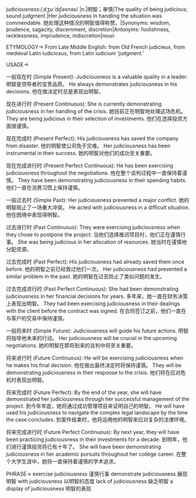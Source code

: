 judiciousness:/ˌdʒuːˈdɪʃəsnəs/
|n.|明智；审慎|The quality of being judicious; sound judgment.|Her judiciousness in handling the situation was commendable. 她处理这种情况的明智值得称赞。|Synonyms: wisdom, prudence, sagacity, discernment, discretion|Antonyms: foolishness, recklessness, imprudence, indiscretion|noun

ETYMOLOGY->
From Late Middle English: from Old French judicieux, from medieval Latin iudiciosus, from Latin iudicium ‘judgment.’

USAGE->

一般现在时 (Simple Present):
Judiciousness is a valuable quality in a leader.  明智是领导者的宝贵品质。
He always demonstrates judiciousness in his decisions. 他在做决定时总是表现出明智。

现在进行时 (Present Continuous):
She is currently demonstrating judiciousness in her handling of the crisis. 她目前正在明智地处理这场危机。
They are being judicious in their selection of investments. 他们在选择投资方面很谨慎。

现在完成时 (Present Perfect):
His judiciousness has saved the company from disaster. 他的明智使公司免于灾难。
Her judiciousness has been instrumental in their success. 她的明智对他们的成功至关重要。

现在完成进行时 (Present Perfect Continuous):
He has been exercising judiciousness throughout the negotiations. 他在整个谈判过程中一直保持着谨慎。
They have been demonstrating judiciousness in their spending habits. 他们一直在消费习惯上保持谨慎。

一般过去时 (Simple Past):
Her judiciousness prevented a major conflict. 她的明智阻止了一场重大冲突。
He acted with judiciousness in a difficult situation. 他在困境中表现得明智。

过去进行时 (Past Continuous):
They were exercising judiciousness when they chose to postpone the project.  当他们选择推迟项目时，他们正在谨慎行事。
She was being judicious in her allocation of resources. 她当时在谨慎地分配资源。


过去完成时 (Past Perfect):
His judiciousness had already saved them once before. 他的明智之前已经救过他们一次。
Her judiciousness had prevented a similar problem in the past. 她的明智在过去防止了类似问题的发生。

过去完成进行时 (Past Perfect Continuous):
She had been demonstrating judiciousness in her financial decisions for years. 多年来，她一直在财务决策上表现出明智。
They had been exercising judiciousness in their dealings with the client before the contract was signed. 在合同签订之前，他们一直在与客户的交易中保持谨慎。


一般将来时 (Simple Future):
Judiciousness will guide his future actions. 明智将指导他未来的行动。
Her judiciousness will be crucial in the upcoming negotiations. 她的明智在即将到来的谈判中将至关重要。

将来进行时 (Future Continuous):
He will be exercising judiciousness when he makes his final decision. 他在做出最终决定时将保持谨慎。
They will be demonstrating judiciousness in their response to the crisis. 他们将在应对危机时表现出明智。

将来完成时 (Future Perfect):
By the end of the year, she will have demonstrated her judiciousness through her successful management of the project. 到今年年底，她将通过成功管理项目来证明自己的明智。
He will have used his judiciousness to navigate the complex legal landscape by the time the case concludes. 到案件结束时，他将运用他的明智来应对复杂的法律环境。


将来完成进行时 (Future Perfect Continuous):
By next year, they will have been practicing judiciousness in their investments for a decade. 到明年，他们进行谨慎投资将已有十年了。
She will have been demonstrating judiciousness in her academic pursuits throughout her college career. 在整个大学生涯中，她将一直保持着谨慎的学术追求。



PHRASE->
exercise judiciousness  谨慎行事
demonstrate judiciousness 展现明智
with judiciousness  以明智的态度
lack of judiciousness  缺乏明智
a display of judiciousness  明智的表现


